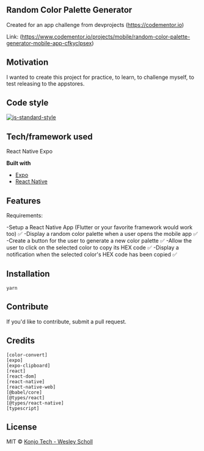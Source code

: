 ## Random Color Palette Generator
Created for an app challenge from devprojects (https://codementor.io)

Link: (https://www.codementor.io/projects/mobile/random-color-palette-generator-mobile-app-cfkyclpsex)

## Motivation

I wanted to create this project for practice, to learn, to challenge myself, to test releasing to the appstores. 

## Code style

[![js-standard-style](https://img.shields.io/badge/code%20style-standard-brightgreen.svg?style=flat)](https://github.com/feross/standard)


## Tech/framework used
React Native Expo

<b>Built with</b>
- [Expo](https://expo.dev/)
- [React Native](https://reactnative.dev/)

## Features

Requirements:

-Setup a React Native App (Flutter or your favorite framework would work too) ✅
-Display a random color palette when a user opens the mobile app ✅
-Create a button for the user to generate a new color palette ✅
-Allow the user to click on the selected color to copy its HEX code ✅
-Display a notification when the selected color's HEX code has been copied ✅

## Installation

`yarn`

## Contribute

If you'd like to contribute, submit a pull request.

## Credits

    [color-convert]
    [expo]
    [expo-clipboard]
    [react]
    [react-dom]
    [react-native]
    [react-native-web]
    [@babel/core]
    [@types/react]
    [@types/react-native]
    [typescript]

## License

MIT © [Konjo Tech - Wesley Scholl](2023)
